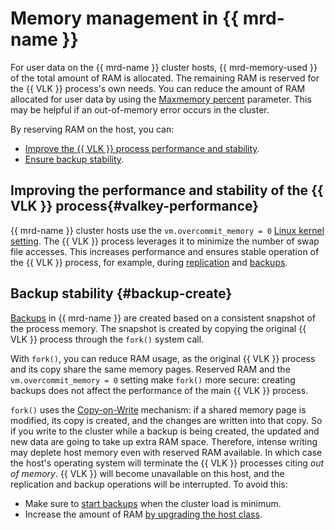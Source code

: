 # Memory management in {{ mrd-name }}

For user data on the {{ mrd-name }} cluster hosts, {{ mrd-memory-used }} of the total amount of RAM is allocated. The remaining RAM is reserved for the {{ VLK }} process's own needs. You can reduce the amount of RAM allocated for user data by using the [Maxmemory percent](settings-list.md#settings-maxmemory-percent) parameter. This may be helpful if an out-of-memory error occurs in the cluster.

By reserving RAM on the host, you can:

* [Improve the {{ VLK }} process performance and stability](#valkey-performance).
* [Ensure backup stability](#backup-create).

## Improving the performance and stability of the {{ VLK }} process{#valkey-performance}

{{ mrd-name }} cluster hosts use the `vm.overcommit_memory = 0` [Linux kernel setting](https://www.kernel.org/doc/Documentation/vm/overcommit-accounting). The {{ VLK }} process leverages it to minimize the number of swap file accesses. This increases performance and ensures stable operation of the {{ VLK }} process, for example, during [replication](replication.md) and [backups](#backup-create).

## Backup stability {#backup-create}

[Backups](backup.md) in {{ mrd-name }} are created based on a consistent snapshot of the process memory. The snapshot is created by copying the original {{ VLK }} process through the `fork()` system call. 

With `fork()`, you can reduce RAM usage, as the original {{ VLK }} process and its copy share the same memory pages. Reserved RAM and the `vm.overcommit_memory = 0` setting make `fork()` more secure: creating backups does not affect the performance of the main {{ VLK }} process.

`fork()` uses the [Copy-on-Write](https://en.wikipedia.org/wiki/Copy-on-write) mechanism: if a shared memory page is modified, its copy is created, and the changes are written into that copy. So if you write to the cluster while a backup is being created, the updated and new data are going to take up extra RAM space. Therefore, intense writing may deplete host memory even with reserved RAM available. In which case the host's operating system will terminate the {{ VLK }} processes citing _out of memory_. {{ VLK }} will become unavailable on this host, and the replication and backup operations will be interrupted. To avoid this:
* Make sure to [start backups](../operations/update.md#change-additional-settings) when the cluster load is minimum.
* Increase the amount of RAM [by upgrading the host class](../operations/update.md#change-resource-preset).
